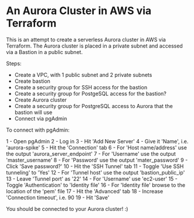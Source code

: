 # An Aurora Cluster in AWS via Terraform

This is an attempt to create a serverless Aurora cluster in AWS via Terraform. 
The Aurora cluster is placed in a private subnet and accessed via a Bastion in a public subnet.

Steps:

- Create a VPC, with 1 public subnet and 2 private subnets
- Create bastion
- Create a security group for SSH access for the bastion
- Create a security group for PostgeSQL access for the bastion?  
- Create Aurora cluster
- Create a security group for PostgreSQL access to Aurora that the bastion will use   
- Connect via pgAdmin

To connect with pgAdmin:

 1 - Open pgAdmin
 2 - Log in
 3 - Hit 'Add New Server'
 4 - Give it 'Name', i.e. 'aurora-spike'
 5 - Hit the 'Connection' tab
 6 - For 'Host name/address' use the output 'aurora_server_endpoint'
 7 - For 'Username' use the output 'master_username'
 8 - For 'Password' use the output 'mater_password'
 9 - Click 'Save password?'
10 - Hit the 'SSH Tunnel' tab
11 - Toggle 'Use SSH tunneling' to 'Yes'
12 - For 'Tunnel host' use the output 'bastion_public_ip'
13 - Leave 'Tunnel port' as '22'
14 - For 'Username' use 'ec2-user'
15 - Toggle 'Authentication' to 'Identity file'
16 - For 'Identity file' browse to the location of the 'pem' file
17 - Hit the 'Advanced' tab
18 - Increase 'Connection timeout', i.e. 90
19 - Hit 'Save'

You should be connected to your Aurora cluster! :)
